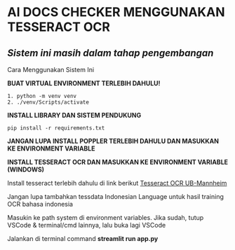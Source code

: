 # **AI DOCS CHECKER MENGGUNAKAN TESSERACT OCR**

## *Sistem ini masih dalam tahap pengembangan*

Cara Menggunakan Sistem Ini

**BUAT VIRTUAL ENVIRONMENT TERLEBIH DAHULU!**
```
1. python -m venv venv
2. ./venv/Scripts/activate
```
**INSTALL LIBRARY DAN SISTEM PENDUKUNG**
```
pip install -r requirements.txt
```

**JANGAN LUPA INSTALL POPPLER TERLEBIH DAHULU DAN MASUKKAN KE ENVIRONMENT VARIABLE**

**INSTALL TESSERACT OCR DAN MASUKKAN KE ENVIRONMENT VARIABLE (WINDOWS)**

Install tesseract terlebih dahulu di link berikut
[Tesseract OCR UB-Mannheim](https://github.com/UB-Mannheim/tesseract/wiki)

Jangan lupa tambahkan tessdata Indonesian Language untuk hasil training OCR bahasa indonesia

Masukin ke path system di environment variables. Jika sudah, tutup VSCode & terminal/cmd lainnya, lalu buka lagi VSCode

Jalankan di terminal command **streamlit run app.py**
